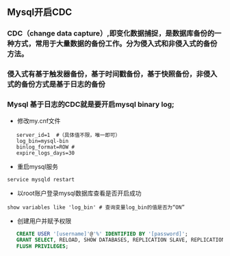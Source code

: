 ## Mysql开启CDC
### CDC（change data capture）,即变化数据捕捉，是数据库备份的一种方式，常用于大量数据的备份工作。分为侵入式和非侵入式的备份方法。
### 侵入式有基于触发器备份，基于时间戳备份，基于快照备份，非侵入式的备份方式是基于日志的备份
### Mysql 基于日志的CDC就是要开启mysql binary log;
- 修改my.cnf文件
```shell
   server_id=1  #（具体值不限，唯一即可）
   log_bin=mysql-bin
   binlog_format=ROW # 
   expire_logs_days=30
```
- 重启mysql服务
```shell
service mysqld restart
```

- 以root账户登录mysql数据库查看是否开启成功
```shell
show variables like 'log_bin' # 查询变量log_bin的值是否为“ON”
```

- 创建用户并赋予权限
```sql
   CREATE USER '[username]'@'%' IDENTIFIED BY '[password]';
   GRANT SELECT, RELOAD, SHOW DATABASES, REPLICATION SLAVE, REPLICATION CLIENT ON *.* TO '[username]'@'%';
   FLUSH PRIVILEGES;
```